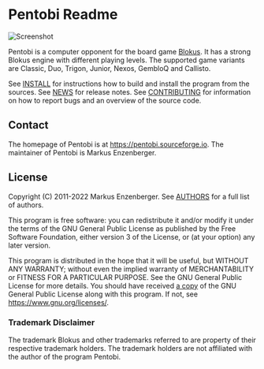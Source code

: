 Pentobi Readme
==============

![Screenshot](https://pentobi.sourceforge.io/pentobi-classic-small.png)

Pentobi is a computer opponent for the board game
[Blokus](https://en.wikipedia.org/wiki/Blokus). It has a strong Blokus engine
with different playing levels. The supported game variants are Classic, Duo,
Trigon, Junior, Nexos, GembloQ and Callisto.

See [INSTALL](INSTALL.md) for instructions how to build and install
the program from the sources. See [NEWS](NEWS.md) for release notes.
See [CONTRIBUTING](CONTRIBUTING.md) for information on how to report bugs and
an overview of the source code.

Contact
-------

The homepage of Pentobi is at https://pentobi.sourceforge.io.
The maintainer of Pentobi is Markus Enzenberger.

License
-------

Copyright (C) 2011-2022 Markus Enzenberger.
See [AUTHORS](AUTHORS.md) for a full list of authors.

This program is free software: you can redistribute it and/or modify it
under the terms of the GNU General Public License as published by the
Free Software Foundation, either version 3 of the License, or (at your
option) any later version.

This program is distributed in the hope that it will be useful, but
WITHOUT ANY WARRANTY; without even the implied warranty of
MERCHANTABILITY or FITNESS FOR A PARTICULAR PURPOSE. See the
GNU General Public License for more details. You should have received
[a copy](LICENSE.md) of the GNU General Public License along with this
program. If not, see <https://www.gnu.org/licenses/>.

### Trademark Disclaimer
The trademark Blokus and other trademarks referred to are property of
their respective trademark holders. The trademark holders are not
affiliated with the author of the program Pentobi.
